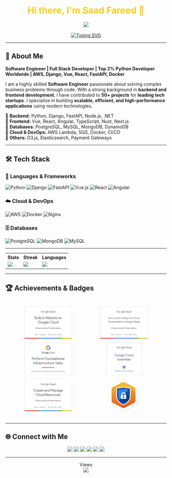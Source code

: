 <div align="center">
  <h1 style="color: #F7CC18FF;">Hi there, I'm Saad Fareed 👋</h1>
  <a href="https://github.com/saadfareed/saadfareed/tree/main/resume/saadfareed_Resume.pdf" target="_blank">
    <img src="https://img.shields.io/badge/View%20My%20Resume-Click%20Here-brightgreen?style=for-the-badge"/>
  </a>
</div>

<p align="center">
  <a href="https://git.io/typing-svg">
    <img src="https://readme-typing-svg.herokuapp.com?font=Inter&weight=600&size=22&duration=2000&pause=1000&color=F7CC18&center=true&vCenter=true&width=500&lines=Software+Engineer;Top+2%+Python+Developer+Worldwide;Full+Stack+Developer;Open+Source+Contributor" alt="Typing SVG" />
  </a>
</p>

---

## 🚀 About Me  
**Software Engineer | Full Stack Developer | Top 2% Python Developer Worldwide | AWS, Django, Vue, React, FastAPI, Docker**

I am a highly skilled **Software Engineer** passionate about solving complex business problems through code. With a strong background in **backend and frontend development**, I have contributed to **50+ projects** for **leading tech startups**. I specialize in building **scalable, efficient, and high-performance applications** using modern technologies.

🔹 **Backend:** Python, Django, FastAPI, Node.js, .NET  
🔹 **Frontend:** Vue, React, Angular, TypeScript, Nuxt, Next.js  
🔹 **Databases:** PostgreSQL, MySQL, MongoDB, DynamoDB  
🔹 **Cloud & DevOps:** AWS Lambda, SQS, Docker, CI/CD  
🔹 **Others:** D3.js, Elasticsearch, Payment Gateways  

---

## 🛠 Tech Stack  

### 🚀 **Languages & Frameworks**
![Python](https://img.shields.io/badge/-Python-3776AB?logo=python&logoColor=white&style=for-the-badge)
![Django](https://img.shields.io/badge/-Django-092E20?logo=django&logoColor=white&style=for-the-badge)
![FastAPI](https://img.shields.io/badge/-FastAPI-009688?logo=fastapi&logoColor=white&style=for-the-badge)
![Vue.js](https://img.shields.io/badge/-Vue.js-4FC08D?logo=vue.js&logoColor=white&style=for-the-badge)
![React](https://img.shields.io/badge/-React-61DAFB?logo=react&logoColor=white&style=for-the-badge)
![Angular](https://img.shields.io/badge/-Angular-DD0031?logo=angular&logoColor=white&style=for-the-badge)

### ☁️ **Cloud & DevOps**
![AWS](https://img.shields.io/badge/-AWS-232F3E?logo=amazon-aws&logoColor=white&style=for-the-badge)
![Docker](https://img.shields.io/badge/-Docker-2496ED?logo=docker&logoColor=white&style=for-the-badge)
![Nginx](https://img.shields.io/badge/-Nginx-009639?logo=nginx&logoColor=white&style=for-the-badge)

### 🗄 **Databases**
![PostgreSQL](https://img.shields.io/badge/-PostgreSQL-336791?logo=postgresql&logoColor=white&style=for-the-badge)
![MongoDB](https://img.shields.io/badge/-MongoDB-47A248?logo=mongodb&logoColor=white&style=for-the-badge)
![MySQL](https://img.shields.io/badge/-MySQL-4479A1?logo=mysql&logoColor=white&style=for-the-badge)

---

<table>
  <tr>
    <th>Stats</th>
    <th>Streak</th>
    <th>Languages</th>
  </tr>
  <tr>
    <td><img src="https://github-profile-summary-cards.vercel.app/api/cards/stats?username=saadfareed&theme=gruvbox"/></td>
    <td><a href="https://git.io/streak-stats"><img src="https://streak-stats.demolab.com/?user=saadfareed&theme=gruvbox&hide_border=true&border_radius=32&date_format=j%20M%5B%20Y%5D&ring=888888"/></a></td>
    <td><img src="https://github-profile-summary-cards.vercel.app/api/cards/repos-per-language?username=saadfareed&theme=gruvbox"/></td>
  </tr>
</table>

---

## 🏆 Achievements & Badges  

<div style="display: flex; flex-wrap: wrap; justify-content: center; gap: 10px; padding: 20px;">
  <div style="flex: 1 1 150px; text-align: center;">
    <img src="cloud/image (1).png" alt="Python Badge" style="max-height: 100px; max-width: 100%;">
  </div>
  <div style="flex: 1 1 150px; text-align: center;">
    <img src="cloud/image (2).png" alt="Django Badge" style="max-height: 100px; max-width: 100%;">
  </div>
  <div style="flex: 1 1 150px; text-align: center;">
    <img src="cloud/image (3).png" alt="Machine Learning Badge" style="max-height: 100px; max-width: 100%;">
  </div>
  
  <div style="flex: 1 1 150px; text-align: center;">
    <img src="cloud/image (4).png" alt="Machine Learning Badge" style="max-height: 100px; max-width: 100%;">
  </div>
  <div style="flex: 1 1 150px; text-align: center;">
    <img src="cloud/image (5).png" alt="Machine Learning Badge" style="max-height: 100px; max-width: 100%;">
  </div>
  <div style="flex: 1 1 150px; text-align: center;">
    <img src="cloud/image (6).png" alt="Machine Learning Badge" style="max-height: 100px; max-width: 100%;">
  </div>
</div>

---

## 🌐 Connect with Me  

<p align="center">
  <a href="https://www.linkedin.com/in/saad-fareed/"><img src="https://img.shields.io/badge/-LinkedIn-0077B5?style=for-the-badge&logo=linkedin&logoColor=white"/></a>
  <a href="mailto:saadfareed632@gmail.com"><img src="https://img.shields.io/badge/-Email-D14836?style=for-the-badge&logo=gmail&logoColor=white"/></a>
  <a href="https://www.instagram.com/saadfareed_sadi/"><img src="https://img.shields.io/badge/-Instagram-E4405F?style=for-the-badge&logo=instagram&logoColor=white"/></a>
  <a href="https://leetcode.com/Saadfareed/"><img src="https://img.shields.io/badge/-LeetCode-FFA116?style=for-the-badge&logo=leetcode&logoColor=white"/></a>
  <a href="https://kaggle.com/saadfareed/"><img src="https://img.shields.io/badge/-Kaggle-20BEFF?style=for-the-badge&logo=kaggle&logoColor=white"/></a>
  <a href="https://github.com/saadfareed/"><img src="https://img.shields.io/github/stars/saadfareed/saadfareed?style=for-the-badge"/></a>
</p>

---

<p align="center"> 
  Views<br>
  <img src="https://profile-counter.glitch.me/saadfareed/count.svg">
</p>
